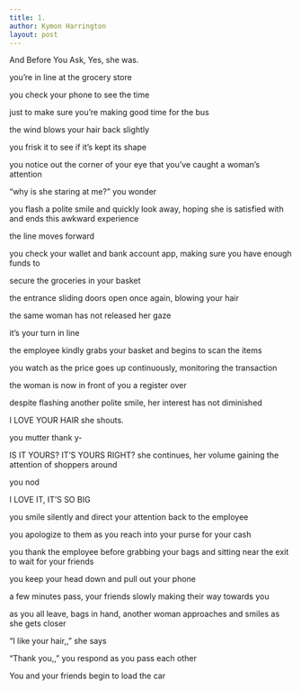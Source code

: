 ```yaml
---
title: 1.
author: Kymon Harrington
layout: post
---
```


And Before You Ask, Yes, she was.

you’re in line at the grocery store

you check your phone to see the time

just to make sure you’re making good time for the bus

the wind blows your hair back slightly

you frisk it to see if it’s kept its shape

you notice out the corner of your eye that you’ve caught a woman’s attention

“why is she staring at me?” you wonder

you flash a polite smile and quickly look away, hoping she is satisfied with and ends this awkward experience

the line moves forward

you check your wallet and bank account app, making sure you have enough funds to

secure the groceries in your basket

the entrance sliding doors open once again, blowing your hair

the same woman has not released her gaze

it’s your turn in line

the employee kindly grabs your basket and begins to scan the items

you watch as the price goes up continuously, monitoring the transaction

the woman is now in front of you a register over

despite flashing another polite smile, her interest has not diminished

I LOVE YOUR HAIR she shouts.

you mutter thank y-

IS IT YOURS? IT’S YOURS RIGHT? she continues, her volume gaining the attention of shoppers around

you nod

I LOVE IT, IT’S SO BIG

you smile silently and direct your attention back to the employee

you apologize to them as you reach into your purse for your cash

you thank the employee before grabbing your bags and sitting near the exit to wait for your friends

you keep your head down and pull out your phone

a few minutes pass, your friends slowly making their way towards you

as you all leave, bags in hand, another woman approaches and smiles as she gets
closer

“I like your hair,,” she says

“Thank you,,” you respond as you pass each other

You and your friends begin to load the car

